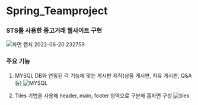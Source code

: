 # Spring_Teamproject
### STS를 사용한 중고거래 웹사이트 구현
![화면 캡처 2022-06-20 232759](https://user-images.githubusercontent.com/106261829/174624250-a4197ce5-e45a-4b84-bc7f-661a96b14b32.png)

### 주요 기능
1. MYSQL DB와 연동된 각 기능에 맞는 게시판 제작(상품 게시판, 자유 게시판, Q&A 등)
![MYSQL](https://user-images.githubusercontent.com/106261829/174797570-2bf92692-2f5d-4c16-9cf0-c6f756ae3034.png)

2. Tiles 기법을 사용해 header, main, footer 영역으로 구분해 홈화면 구성
![tiles](https://user-images.githubusercontent.com/106261829/174797663-0ea42ad2-48f0-4a81-a629-2af906ec6a0e.png)
